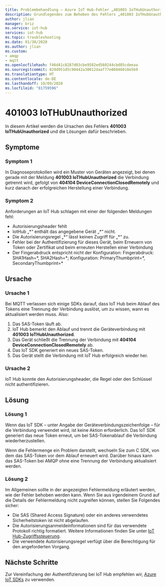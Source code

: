 ```yaml
---
title: Problembehandlung – Azure IoT Hub-Fehler „401003 IoTHubUnauthorized“
description: Grundlegendes zum Beheben des Fehlers „401003 IoTHubUnauthorized“
author: jlian
manager: briz
ms.service: iot-hub
services: iot-hub
ms.topic: troubleshooting
ms.date: 01/30/2020
ms.author: jlian
ms.custom:
- amqp
- mqtt
ms.openlocfilehash: f46d41c8287d03cbe9582ed560244cbd85cdeeaa
ms.sourcegitcommit: 829d951d5c90442a38012daaf77e86046018e5b9
ms.translationtype: HT
ms.contentlocale: de-DE
ms.lasthandoff: 10/09/2020
ms.locfileid: "81759596"
---
```

# <a name="401003-iothubunauthorized"></a>401003 IoTHubUnauthorized

In diesem Artikel werden die Ursachen des Fehlers **401003 IoTHubUnauthorized** und die Lösungen dafür beschrieben.

## <a name="symptoms"></a>Symptome

### <a name="symptom-1"></a>Symptom 1

In Diagnoseprotokollen wird ein Muster von Geräten angezeigt, bei denen gerade mit der Meldung **401003 IoTHubUnauthorized** die Verbindung getrennt wird, gefolgt von **404104 DeviceConnectionClosedRemotely** und kurz danach der erfolgreichen Herstellung einer Verbindung.

### <a name="symptom-2"></a>Symptom 2

Anforderungen an IoT Hub schlagen mit einer der folgenden Meldungen fehl:

* Autorisierungsheader fehlt
* IotHub „\*“ enthält das angegebene Gerät „\*“ nicht.
* Die Autorisierungsregel „\*“ lässt keinen Zugriff für „\*“ zu.
* Fehler bei der Authentifizierung für dieses Gerät, beim Erneuern von Token oder Zertifikat und beim erneuten Herstellen einer Verbindung
* Der Fingerabdruck entspricht nicht der Konfiguration: Fingerabdruck: SHA1Hash=\*, SHA2Hash=\*; Konfiguration: PrimaryThumbprint=\*, SecondaryThumbprint=\*

## <a name="cause"></a>Ursache

### <a name="cause-1"></a>Ursache 1

Bei MQTT verlassen sich einige SDKs darauf, dass IoT Hub beim Ablauf des Tokens eine Trennung der Verbindung auslöst, um zu wissen, wann es aktualisiert werden muss. Also: 

1. Das SAS-Token läuft ab.
1. IoT Hub bemerkt den Ablauf und trennt die Geräteverbindung mit **401003 IoTHubUnauthorized**.
1. Das Gerät schließt die Trennung der Verbindung mit **404104 DeviceConnectionClosedRemotely** ab.
1. Das IoT SDK generiert ein neues SAS-Token.
1. Das Gerät stellt die Verbindung mit IoT Hub erfolgreich wieder her.

### <a name="cause-2"></a>Ursache 2

IoT Hub konnte den Autorisierungsheader, die Regel oder den Schlüssel nicht authentifizieren.

## <a name="solution"></a>Lösung

### <a name="solution-1"></a>Lösung 1

Wenn das IoT SDK – unter Angabe der Geräteverbindungszeichenfolge – für die Verbindung verwendet wird, ist keine Aktion erforderlich. Das IoT SDK generiert das neue Token erneut, um bei SAS-Tokenablauf die Verbindung wiederherzustellen. 

Wenn die Fehlermenge ein Problem darstellt, wechseln Sie zum C SDK, von dem das SAS-Token vor dem Ablauf erneuert wird. Darüber hinaus kann das SAS-Token bei AMQP ohne eine Trennung der Verbindung aktualisiert werden.

### <a name="solution-2"></a>Lösung 2

Im Allgemeinen sollte in der angezeigten Fehlermeldung erläutert werden, wie der Fehler behoben werden kann. Wenn Sie aus irgendeinem Grund auf die Details der Fehlermeldung nicht zugreifen können, stellen Sie Folgendes sicher:

- Die SAS (Shared Access Signature) oder ein anderes verwendetes Sicherheitstoken ist nicht abgelaufen. 
- Die Autorisierungsanmeldeinformationen sind für das verwendete Protokoll richtig formatiert. Weitere Informationen finden Sie unter [IoT Hub-Zugriffssteuerung](iot-hub-devguide-security.md).
- Die verwendete Autorisierungsregel verfügt über die Berechtigung für den angeforderten Vorgang.

## <a name="next-steps"></a>Nächste Schritte

Zur Vereinfachung der Authentifizierung bei IoT Hub empfehlen wir, [Azure IoT SDKs](iot-hub-devguide-sdks.md) zu verwenden.
